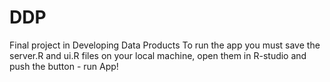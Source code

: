# DDP
Final project in Developing Data Products
To run the app you must save the server.R and ui.R files on your local machine, open them in R-studio and push the button - run App!
